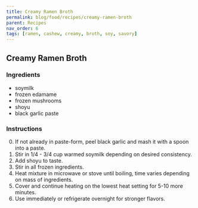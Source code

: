 ```yaml
---
title: Creamy Ramen Broth
permalink: blog/food/recipes/creamy-ramen-broth
parent: Recipes
nav_order: 6
tags: [ramen, cashew, creamy, broth, soy, savory]
---
```


## Creamy Ramen Broth

<!-- image -->

### Ingredients

- soymilk
- frozen edamame
- frozen mushrooms
- shoyu
- black garlic paste

### Instructions

0. If not already in paste-form, peel black garlic and mash it with a spoon into a paste.
1. Stir in 1/4 - 3/4 cup warmed soymilk depending on desired consistency.
2. Add shoyu to taste.
3. Stir in all frozen ingredients.
4. Heat mixture in microwave or stove until boiling, time varies depending on mass of ingredients.
5. Cover and continue heating on the lowest heat setting for 5-10 more minutes.
6. Use immediately or refrigerate overnight for stronger flavors.
